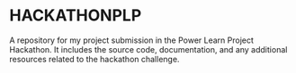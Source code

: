 # HACKATHONPLP
A repository for my project submission in the Power Learn Project Hackathon. It includes the source code, documentation, and any additional resources related to the hackathon challenge.
